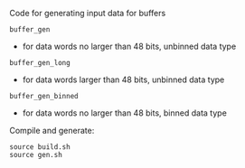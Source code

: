 Code for generating input data for buffers

`buffer_gen`
 * for data words no larger than 48 bits, unbinned data type

`buffer_gen_long`
 * for data words larger than 48 bits, unbinned data type

`buffer_gen_binned`
 * for data words no larger than 48 bits, binned data type

Compile and generate:
```
source build.sh
source gen.sh
```
